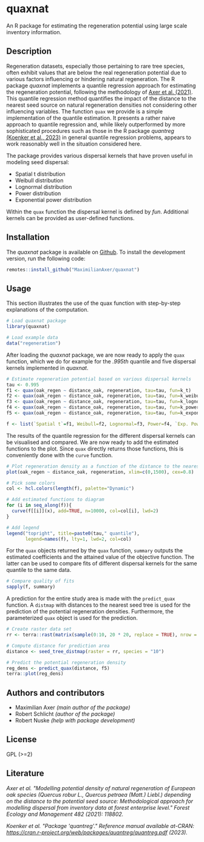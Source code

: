 # quaxnat

An R package for estimating the regeneration potential using large scale inventory information.


## Description
Regeneration datasets, especially those pertaining to rare tree species, often exhibit values that are below the real regeneration potential due to various factors influencing or hindering natural regeneration. The R package *quaxnat* implements a quantile regression approach for estimating the regeneration potential, following the methodology of [Axer et al. (2021)](https://doi.org/10.1016/j.foreco.2020.118802). This quantile regression method quantifies the impact of the distance to the nearest seed source on natural regeneration densities not considering other influencing variables.
The function `quax` we provide is a simple implementation of the quantile estimation. It presents a rather naive approach to quantile regression and, while likely outperformed by more sophisticated procedures such as those in the R package *quantreg* [(Koenker et al., 2023)](https://CRAN.R-project.org/package=quantreg) in general quantile regression problems, appears to work reasonably well in the situation considered here. 

The package provides various dispersal kernels that have proven useful in modeling seed dispersal:

  * Spatial t distribution
  * Weibull distribution
  * Lognormal distribution
  * Power distribution
  * Exponential power distribution

Within the `quax` function the dispersal kernel is defined by *fun*. Additional kernels can be provided as user-defined functions.


## Installation
The *quaxnat* package is available on [Github](https://github.com/MaximilianAxer/quaxnat). 
To install the development version, run the following code:

```r
remotes::install_github("MaximilianAxer/quaxnat")
```


## Usage
This section illustrates the use of the quax function with step-by-step explanations of the computation.

```r
# Load quaxnat package
library(quaxnat)

# Load example data
data("regeneration")
```

After loading the *quaxnat* package, we are now ready to apply the `quax` function, which we do for example for the *.995th* quantile and five dispersal kernels implemented in *quaxnat*.

```r
# Estimate regeneration potential based on various dispersal kernels
tau <- 0.995
f1 <- quax(oak_regen ~ distance_oak, regeneration, tau=tau, fun=k_t)
f2 <- quax(oak_regen ~ distance_oak, regeneration, tau=tau, fun=k_weibull)
f3 <- quax(oak_regen ~ distance_oak, regeneration, tau=tau, fun=k_lognormal)
f4 <- quax(oak_regen ~ distance_oak, regeneration, tau=tau, fun=k_power)
f5 <- quax(oak_regen ~ distance_oak, regeneration, tau=tau, fun=k_exponential_power)

f <- list(`Spatial t`=f1, Weibull=f2, Lognormal=f3, Power=f4, `Exp. Power`=f5)
```

The results of the quantile regression for the different dispersal kernels can be visualised and compared. We are now ready to add the estimated functions to the plot. Since `quax` directly returns those functions, this is conveniently done with the `curve` function.

```r
# Plot regeneration density as a function of the distance to the nearest seed tree
plot(oak_regen ~ distance_oak, regeneration, xlim=c(0,1500), cex=0.8)

# Pick some colors
col <- hcl.colors(length(f), palette="Dynamic")

# Add estimated functions to diagram
for (i in seq_along(f)){
  curve(f[[i]](x), add=TRUE, n=10000, col=col[i], lwd=2)
}

# Add legend
legend("topright", title=paste0(tau," quantile"),
       legend=names(f), lty=1, lwd=2, col=col)
```

For the `quax` objects returned by the `quax` function, `summary` outputs the estimated coefficients and the attained value of the objective function. The latter can be used to compare fits of different dispersal kernels for the same quantile to the same data.

```r
# Compare quality of fits
sapply(f, summary)
```

A prediction for the entire study area is made with the `predict_quax` function. A `distmap` with distances to the nearest seed tree is used for the prediction of the potential regeneration densities. Furthermore, the parameterized `quax` object is used for the prediction.

```r
# Create raster data set
rr <- terra::rast(matrix(sample(0:10, 20 * 20, replace = TRUE), nrow = 20, ncol = 20))

# Compute distance for prediction area
distance <- seed_tree_distmap(raster = rr, species = "10")

# Predict the potential regeneration density
reg_dens <- predict_quax(distance, f5)
terra::plot(reg_dens)
```

## Authors and contributors
* Maximilian Axer _(main author of the package)_
* Robert Schlicht _(author of the package)_
* Robert Nuske _(help with package development)_


## License
GPL (>=2)


## Literature
*Axer et al. "Modelling potential density of natural regeneration of European oak species (Quercus robur L., Quercus petraea (Matt.) Liebl.) depending on the distance to the potential seed source: Methodological approach for modelling dispersal from inventory data at forest enterprise level." Forest Ecology and Management 482 (2021): 118802.*

*Koenker et al. "Package 'quantreg'." Reference manual available at-CRAN: https://cran.r-project.org/web/packages/quantreg/quantreg.pdf (2023).*
